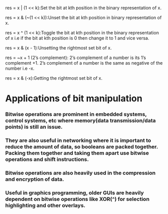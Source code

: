 
res = x | (1 << k):Set the bit at kth position in the binary representation of x.

res = x & (~(1 << k)):Unset the bit at kth position in binary representation of x.

res = x ^ (1 << k):Toggle the bit at kth position in the binary representation of x 
i.e if the bit at kth position is 0 then change it to 1 and vice versa.

res = x & (x - 1):Unsetting the rightmost set bit of x.

res = ~x + 1 (2’s complement): 
  2’s complement of a number is its 1’s complement +1. 
  2’s complement of a number is the same as negative of the number i.e -x.

res = x & (-x):Getting the rightmost set bit of x.


# Applications of bit manipulation 
### Bitwise operations are prominent in embedded systems, control systems, etc where memory(data transmission/data points) is still an issue.
### They are also useful in networking where it is important to reduce the amount of data, so booleans are packed together. Packing them together and taking them apart use bitwise operations and shift instructions. 
### Bitwise operations are also heavily used in the compression and encryption of data. 
### Useful in graphics programming, older GUIs are heavily dependent on bitwise operations like XOR(^) for selection highlighting and other overlays.
